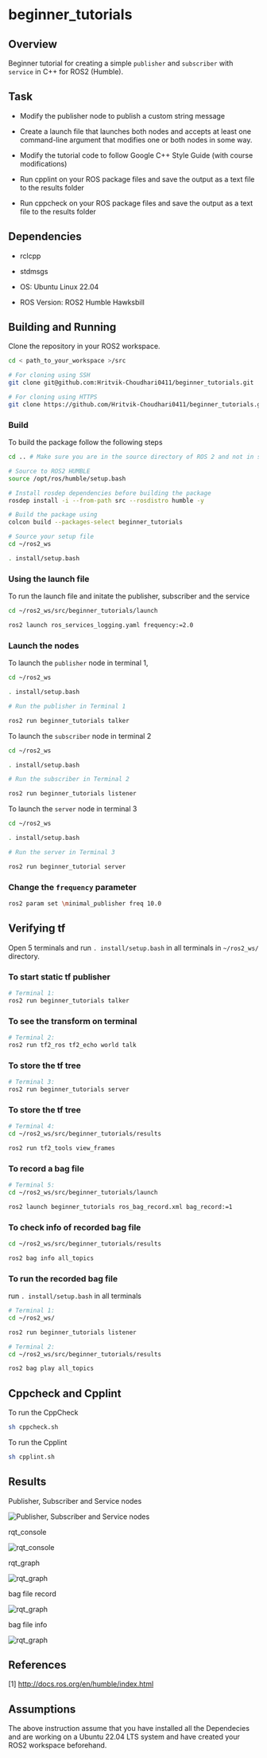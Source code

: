 # beginner_tutorials

## Overview

Beginner tutorial for creating a simple `publisher` and `subscriber` with `service` in C++ for ROS2 (Humble).

## Task

- Modify the publisher node to publish a custom string message

- Create a launch file that launches both nodes and accepts at least one command-line argument that modifies one or both nodes in some way.

- Modify the tutorial code to follow Google C++ Style Guide (with course modifications)

- Run cpplint on your ROS package files and save the output as a text file to the results folder

- Run cppcheck on your ROS package files and save the output as a text file to the results folder

## Dependencies

- rclcpp

- stdmsgs

- OS: Ubuntu Linux 22.04

- ROS Version: ROS2 Humble Hawksbill

## Building and Running

Clone the repository in your ROS2 workspace.

```sh
cd < path_to_your_workspace >/src

# For cloning using SSH
git clone git@github.com:Hritvik-Choudhari0411/beginner_tutorials.git

# For cloning using HTTPS
git clone https://github.com/Hritvik-Choudhari0411/beginner_tutorials.git
```

### Build

To build the package follow the following steps

```sh
cd .. # Make sure you are in the source directory of ROS 2 and not in src

# Source to ROS2 HUMBLE
source /opt/ros/humble/setup.bash

# Install rosdep dependencies before building the package
rosdep install -i --from-path src --rosdistro humble -y

# Build the package using 
colcon build --packages-select beginner_tutorials

# Source your setup file
cd ~/ros2_ws

. install/setup.bash
```

### Using the launch file

To run the launch file and initate the publisher, subscriber and the service

```sh
cd ~/ros2_ws/src/beginner_tutorials/launch

ros2 launch ros_services_logging.yaml frequency:=2.0
```

### Launch the nodes

To launch the `publisher` node in terminal 1,

```sh
cd ~/ros2_ws

. install/setup.bash
```

```sh
# Run the publisher in Terminal 1

ros2 run beginner_tutorials talker
```

To launch the `subscriber` node in terminal 2

```sh
cd ~/ros2_ws

. install/setup.bash
```

```sh
# Run the subscriber in Terminal 2

ros2 run beginner_tutorials listener
```

To launch the `server` node in terminal 3

```sh
cd ~/ros2_ws

. install/setup.bash
 ```
```sh
# Run the server in Terminal 3

ros2 run beginner_tutorial server
```

### Change the ```frequency``` parameter

```sh
ros2 param set \minimal_publisher freq 10.0
```

## Verifying tf

Open 5 terminals and run ```. install/setup.bash``` in all terminals in ```~/ros2_ws/``` directory.

### To start static tf publisher

```sh
# Terminal 1:
ros2 run beginner_tutorials talker
```

### To see the transform on terminal

```sh
# Terminal 2:
ros2 run tf2_ros tf2_echo world talk
```

### To store the tf tree

```sh
# Terminal 3:
ros2 run beginner_tutorials server
```

### To store the tf tree

```sh
# Terminal 4:
cd ~/ros2_ws/src/beginner_tutorials/results

ros2 run tf2_tools view_frames
```

### To record a bag file

```sh
# Terminal 5:
cd ~/ros2_ws/src/beginner_tutorials/launch

ros2 launch beginner_tutorials ros_bag_record.xml bag_record:=1
```

### To check info of recorded bag file

```sh
cd ~/ros2_ws/src/beginner_tutorials/results

ros2 bag info all_topics
```

### To run the recorded bag file

run ```. install/setup.bash``` in all terminals

```sh
# Terminal 1:
cd ~/ros2_ws/

ros2 run beginner_tutorials listener
```

```sh
# Terminal 2:
cd ~/ros2_ws/src/beginner_tutorials/results

ros2 bag play all_topics
```

## Cppcheck and Cpplint

To run the CppCheck

```sh
sh cppcheck.sh
```

To run the Cpplint

```sh
sh cpplint.sh
```

## Results

Publisher, Subscriber and Service nodes

![Publisher, Subscriber and Service nodes](results/ros2_services.png)

rqt_console

![rqt_console](results/ros2_services_console.png)

rqt_graph

![rqt_graph](results/ros2_services_rqtgraph.png)

bag file record

![rqt_graph](results/ros2_bag_record.png)

bag file info

![rqt_graph](results/ros2_bag_info.png)

## References

[1] http://docs.ros.org/en/humble/index.html

## Assumptions

The above instruction assume that you have installed all the Dependecies and are working on a Ubuntu 22.04 LTS system and have created your ROS2 workspace beforehand.
